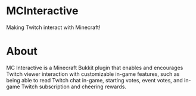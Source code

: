 # MCInteractive
Making Twitch interact with Minecraft!

# About
MC Interactive is a Minecraft Bukkit plugin that enables and encourages Twitch viewer interaction with
customizable in-game features, such as being able to read Twitch chat in-game, starting votes,
event votes, and in-game Twitch subscription and cheering rewards.
